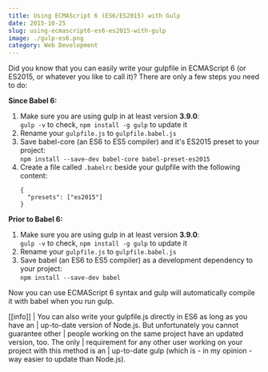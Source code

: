 ```yaml
---
title: Using ECMAScript 6 (ES6/ES2015) with Gulp
date: 2015-10-25
slug: using-ecmascript6-es6-es2015-with-gulp
image: ./gulp-es6.png
category: Web Development
---
```


Did you know that you can easily write your gulpfile in ECMAScript 6 (or ES2015,
or whatever you like to call it)? There are only a few steps you need to do:

**Since Babel 6:**

1. Make sure you are using gulp in at least version **3.9.0**:<br>
   `gulp -v` to check, `npm install -g gulp` to update it
2. Rename your `gulpfile.js` to `gulpfile.babel.js`
3. Save babel-core (an ES6 to ES5 compiler) and it's ES2015 preset to your project:<br>
   `npm install --save-dev babel-core babel-preset-es2015`
4. Create a file called `.babelrc` beside your gulpfile with the following content:
   ```
   {
     "presets": ["es2015"]
   }
   ```

**Prior to Babel 6:**

1. Make sure you are using gulp in at least version **3.9.0**:<br>
   `gulp -v` to check, `npm install -g gulp` to update it
2. Rename your `gulpfile.js` to `gulpfile.babel.js`
3. Save babel (an ES6 to ES5 compiler) as a development dependency to your project:<br>
   `npm install --save-dev babel`

Now you can use ECMAScript 6 syntax and gulp will automatically compile it with
babel when you run gulp.

[[info]]
| You can also write your gulpfile.js directly in ES6 as long as you have an
| up-to-date version of Node.js. But unfortunately you cannot guarantee other
| people working on the same project have an updated version, too. The only
| requirement for any other user working on your project with this method is an
| up-to-date gulp (which is - in my opinion - way easier to update than Node.js).
